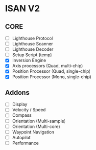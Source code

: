 # ISAN V2 

## CORE
- [ ] Lighthouse Protocol
- [ ] Lighthouse Scanner
- [ ] Lighthouse Decoder
- [ ] Setup Script (temp)
- [X] Inversion Engine
- [X] Axis processors (Quad, multi-chip)
- [X] Position Processor (Quad, single-chip)
- [X] Position Processor (Mono, single-chip)

## Addons
- [ ] Display
- [ ] Velocity / Speed
- [ ] Compass
- [ ] Orientation (Multi-sample)
- [ ] Orientation (Multi-core)
- [ ] Waypoint Navigation
- [ ] Autopilot
- [ ] Performance